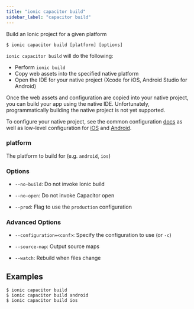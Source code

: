 ```yaml
---
title: "ionic capacitor build"
sidebar_label: "capacitor build"
---
```

<head>
  <title>Ionic Capacitor Build for Apps - Documentation</title>
  <meta name="description" content="Build an Ionic project for a given platform. Once Ionic Capacitor Build copies web assets into the native platform, you can build your app using the native IDE." />
</head>



Build an Ionic project for a given platform

```shell
$ ionic capacitor build [platform] [options]
```

`ionic capacitor build` will do the following:
- Perform `ionic build`
- Copy web assets into the specified native platform
- Open the IDE for your native project (Xcode for iOS, Android Studio for Android)

Once the web assets and configuration are copied into your native project, you can build your app using the native IDE. Unfortunately, programmatically building the native project is not yet supported.

To configure your native project, see the common configuration [docs](https://capacitorjs.com/docs/basics/configuring-your-app) as well as low-level configuration for [iOS](https://capacitorjs.com/docs/ios/configuration) and [Android](https://capacitorjs.com/docs/android/configuration).

### platform
The platform to build for (e.g. `android`, `ios`)




### Options

 - `--no-build`: Do not invoke Ionic build 
      
 - `--no-open`: Do not invoke Capacitor open 
      
 - `--prod`: Flag to use the `production` configuration 
      


### Advanced Options

 - `--configuration=<conf>`: Specify the configuration to use (or `-c`)
      
 - `--source-map`: Output source maps 
      
 - `--watch`: Rebuild when files change 
      

## Examples

```shell
$ ionic capacitor build 
$ ionic capacitor build android
$ ionic capacitor build ios
```
